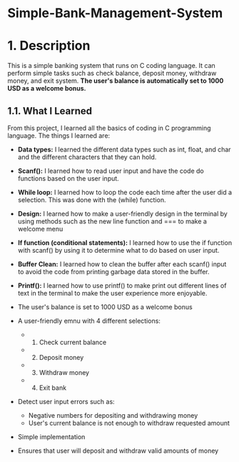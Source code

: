 # Simple-Bank-Management-System

# 1. Description
This is a simple banking system that runs on C coding language. It can perform simple tasks such as check balance, deposit money, withdraw money, and exit system. **The user's balance is automatically set to 1000 USD as a welcome bonus.**

## 1.1. What I Learned
From this project, I learned all the basics of coding in C programming language. The things I learned are:

- **Data types:** I learned the different data types such as int, float, and char and the different characters that they can hold.

- **Scanf():** I learned how to read user input and have the code do functions based on the user input.

- **While loop:** I learned how to loop the code each time after the user did a selection. This was done with the (while) function.

- **Design:** I learned how to make a user-friendly design in the terminal by using methods such as the new line function and === to make a welcome menu

- **If function (conditional statements):** I learned how to use the if function with scanf() by using it to determine what to do based on user input. 

- **Buffer Clean:** I learned how to clean the buffer after each scanf() input to avoid the code from printing garbage data stored in the buffer. 

- **Printf():** I learned how to use printf() to make print out different lines of text in the terminal to make the user experience more enjoyable.

- The user's balance is set to 1000 USD as a welcome bonus

- A user-friendly emnu with 4 different selections:
  - 1. Check current balance
  - 2. Deposit money
  - 3. Withdraw money
  - 4. Exit bank

- Detect user input errors such as:
  - Negative numbers for depositing and withdrawing money
  - User's current balance is not enough to withdraw requested amount

- Simple implementation
- Ensures that user will deposit and withdraw valid amounts of money






  
